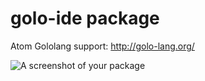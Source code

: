 # golo-ide package

Atom Gololang support: http://golo-lang.org/

![A screenshot of your package](https://f.cloud.github.com/assets/69169/2290250/c35d867a-a017-11e3-86be-cd7c5bf3ff9b.gif)

